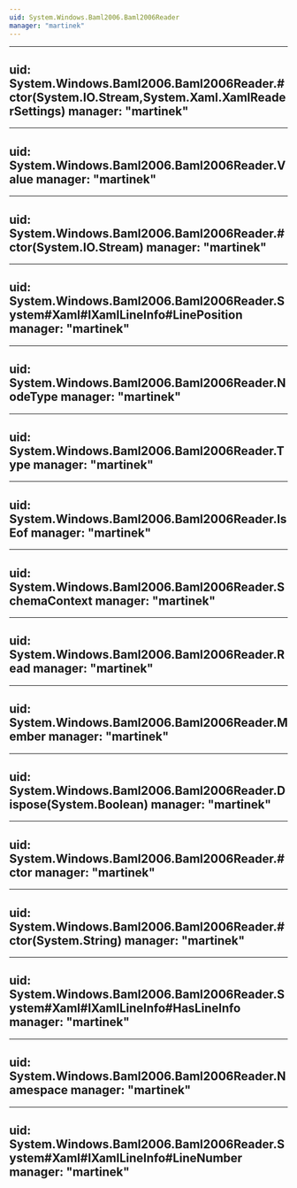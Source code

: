 ```yaml
---
uid: System.Windows.Baml2006.Baml2006Reader
manager: "martinek"
---
```


---
uid: System.Windows.Baml2006.Baml2006Reader.#ctor(System.IO.Stream,System.Xaml.XamlReaderSettings)
manager: "martinek"
---

---
uid: System.Windows.Baml2006.Baml2006Reader.Value
manager: "martinek"
---

---
uid: System.Windows.Baml2006.Baml2006Reader.#ctor(System.IO.Stream)
manager: "martinek"
---

---
uid: System.Windows.Baml2006.Baml2006Reader.System#Xaml#IXamlLineInfo#LinePosition
manager: "martinek"
---

---
uid: System.Windows.Baml2006.Baml2006Reader.NodeType
manager: "martinek"
---

---
uid: System.Windows.Baml2006.Baml2006Reader.Type
manager: "martinek"
---

---
uid: System.Windows.Baml2006.Baml2006Reader.IsEof
manager: "martinek"
---

---
uid: System.Windows.Baml2006.Baml2006Reader.SchemaContext
manager: "martinek"
---

---
uid: System.Windows.Baml2006.Baml2006Reader.Read
manager: "martinek"
---

---
uid: System.Windows.Baml2006.Baml2006Reader.Member
manager: "martinek"
---

---
uid: System.Windows.Baml2006.Baml2006Reader.Dispose(System.Boolean)
manager: "martinek"
---

---
uid: System.Windows.Baml2006.Baml2006Reader.#ctor
manager: "martinek"
---

---
uid: System.Windows.Baml2006.Baml2006Reader.#ctor(System.String)
manager: "martinek"
---

---
uid: System.Windows.Baml2006.Baml2006Reader.System#Xaml#IXamlLineInfo#HasLineInfo
manager: "martinek"
---

---
uid: System.Windows.Baml2006.Baml2006Reader.Namespace
manager: "martinek"
---

---
uid: System.Windows.Baml2006.Baml2006Reader.System#Xaml#IXamlLineInfo#LineNumber
manager: "martinek"
---
